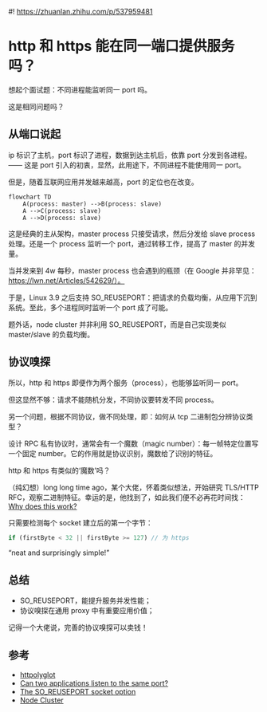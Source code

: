 #! https://zhuanlan.zhihu.com/p/537959481
# http 和 https 能在同一端口提供服务吗？

想起个面试题：不同进程能监听同一 port 吗。

这是相同问题吗？

## 从端口说起

ip 标识了主机，port 标识了进程，数据到达主机后，依靠 port 分发到各进程。 —— 这是 port 引入的初衷，显然，此用途下，不同进程不能使用同一 port。

但是，随着互联网应用并发越来越高，port 的定位也在改变。

```mermaid
flowchart TD 
    A(process: master) -->B(process: slave) 
    A -->C(process: slave) 
    A -->D(process: slave) 
```

这是经典的主从架构，master process 只接受请求，然后分发给 slave process 处理。还是一个 process 监听一个 port，通过转移工作，提高了 master 的并发量。

当并发来到 4w 每秒，master process 也会遇到的瓶颈（在 Google 并非罕见：https://lwn.net/Articles/542629/）。

于是，Linux 3.9 之后支持 SO_REUSEPORT：把请求的负载均衡，从应用下沉到系统。至此，多个进程同时监听一个 port 成了可能。

题外话，node cluster 并非利用 SO_REUSEPORT，而是自己实现类似 master/slave 的负载均衡。

## 协议嗅探

所以，http 和 https 即便作为两个服务（process），也能够监听同一 port。

但这显然不够：请求不能随机分发，不同协议要转发不同 process。

另一个问题，根据不同协议，做不同处理，即：如何从 tcp 二进制包分辨协议类型？

设计 RPC 私有协议时，通常会有一个魔数（magic number）：每一帧特定位置写一个固定 number。它的作用就是协议识别，魔数给了识别的特征。

http 和 https 有类似的‘魔数’吗？

（纯幻想）long long time ago，某个大佬，怀着类似想法，开始研究 TLS/HTTP RFC，观察二进制特征。幸运的是，他找到了，如此我们便不必再花时间找：[Why does this work?](https://github.com/mscdex/httpolyglot/issues/3#issuecomment-173680155)

只需要检测每个 socket 建立后的第一个字节：

```js
if (firstByte < 32 || firstByte >= 127) // 为 https
```

“neat and surprisingly simple!”

## 总结

- SO_REUSEPORT，能提升服务并发性能；
- 协议嗅探在通用 proxy 中有重要应用价值；

记得一个大佬说，完善的协议嗅探可以卖钱！

## 参考

- [httpolyglot](https://github.com/mscdex/httpolyglot)
- [Can two applications listen to the same port?](https://stackoverflow.com/questions/1694144/can-two-applications-listen-to-the-same-port)
- [The SO_REUSEPORT socket option](https://lwn.net/Articles/542629/)
- [Node Cluster](https://nodejs.org/api/cluster.html)









